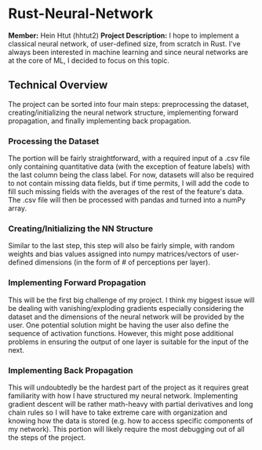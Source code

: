 # Rust-Neural-Network
**Member:** Hein Htut (hhtut2)
**Project Description:** I hope to implement a classical neural network, of user-defined size, from scratch in Rust. I've always been interested in machine learning and since neural networks are at the core of ML, I decided to focus on this topic.

## Technical Overview
The project can be sorted into four main steps: preprocessing the dataset, creating/initializing the neural network structure, implementing forward propagation, and finally implementing back propagation.

### Processing the Dataset
The portion will be fairly straightforward, with a required input of a .csv file only containing quantitative data (with the exception of feature labels) with the last column being the class label. For now, datasets will also be required to not contain missing data fields, but if time permits, I will add the code to fill such missing fields with the averages of the rest of the feature's data. The .csv file will then be processed with pandas and turned into a numPy array.

### Creating/Initializing the NN Structure
Similar to the last step, this step will also be fairly simple, with random weights and bias values assigned into numpy matrices/vectors of user-defined dimensions (in the form of # of perceptions per layer).

### Implementing Forward Propagation
This will be the first big challenge of my project. I think my biggest issue will be dealing with vanishing/exploding gradients especially considering the dataset and the dimensions of the neural network will be provided by the user. One potential solution might be having the user also define the sequence of activation functions. However, this might pose additional problems in ensuring the output of one layer is suitable for the input of the next.

### Implementing Back Propagation
This will undoubtedly be the hardest part of the project as it requires great familiarity with how I have structured my neural network. Implementing gradient descent will be rather math-heavy with partial derivatives and long chain rules so I will have to take extreme care with organization and knowing how the data is stored (e.g. how to access specific components of my network). This portion will likely require the most debugging out of all the steps of the project.

